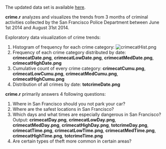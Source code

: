The updated data set is available [here](https://data.sfgov.org/Public-Safety/SFPD-Incidents-Previous-Three-Months/tmnf-yvry?). 

**crime.r** analyzes and visualizes the trends from 3 months of criminal activities collected by the San Francisco Police Department between June 1st 2014 and August 31st 2014. 

Exploratory data visualization of crime trends:

1. Histogram of frequency for each crime category: ![crimecatHist.png](https://github.com/shngli/R-data-analysis/blob/master/San%20Francisco%20Crime%20Data%20Analysis/crimecatHist.png)
2. Frequency of each crime category distributed by date: **crimecatDate.png**, **crimecatLowDate.png**, **crimecatMedDate.png**, **crimecatHighDate.png**
3. Cumulative count of every crime category: **crimecatCumu.png**, **crimecatLowCumu.png**, **crimecatMedCumu.png**, **crimecatHighCumu.png**
4. Distribution of all crimes by date: **totcrimeDate.png**

**crime.r** primarily answers 4 following questions:

1. Where in San Francisco should you not park your car?
2. Where are the safest locations in San Francisco?
3. Which days and what times are especially dangerous in San Francisco? Output: **crimecatDay.png**, **crimecatLowDay.png**, **crimecatMedDay.png**, **crimecatHighDay.png**, **totcrimeDay.png**, **crimecatTime.png**, **crimecatLowTime.png**, **crimecatMedTime.png**, **crimecatHighTime.png**, **totcrimeTime.png**
4. Are certain types of theft more common in certain areas?
